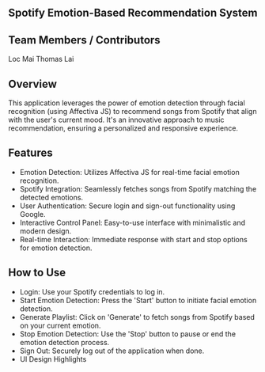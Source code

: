 
Spotify Emotion-Based Recommendation System
-------------------------------------------

Team Members / Contributors
---------------------------

Loc Mai
Thomas Lai

Overview
--------

This application leverages the power of emotion detection through facial recognition (using Affectiva JS) to recommend songs from Spotify that align with the user's current mood. It's an innovative approach to music recommendation, ensuring a personalized and responsive experience.

Features
--------

- Emotion Detection: Utilizes Affectiva JS for real-time facial emotion recognition.
- Spotify Integration: Seamlessly fetches songs from Spotify matching the detected emotions.
- User Authentication: Secure login and sign-out functionality using Google.
- Interactive Control Panel: Easy-to-use interface with minimalistic and modern design.
- Real-time Interaction: Immediate response with start and stop options for emotion detection.

How to Use
----------

- Login: Use your Spotify credentials to log in.
- Start Emotion Detection: Press the 'Start' button to initiate facial emotion detection.
- Generate Playlist: Click on 'Generate' to fetch songs from Spotify based on your current emotion.
- Stop Emotion Detection: Use the 'Stop' button to pause or end the emotion detection process.
- Sign Out: Securely log out of the application when done.
- UI Design Highlights
